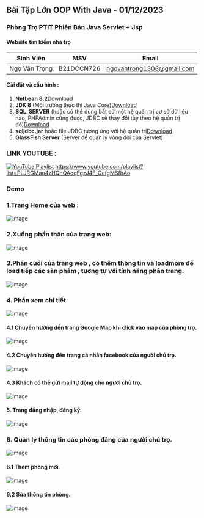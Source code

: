 
## Bài Tập Lớn OOP With Java - 01/12/2023
### Phòng Trọ PTIT Phiên Bản  Java Servlet + Jsp

#### Website tìm kiếm nhà trọ
| Sinh Viên        | MSV       | Email                         |
|----------------|------------|-------------------------------|
| Ngọ Văn Trọng  | B21DCCN726 | ngovantrong1308@gmail.com     |

#### Cài đặt và cấu hình :
1. **Netbean 8.2**[Download](https://dlc-cdn.sun.com/netbeans/8.2/final/start.html?platform=windows&lang=en&option=all&pagelang=)
2. **JDK 8** (Môi trường thực thi Java Core)[Download](https://www.oracle.com/java/technologies/downloads/?er=221886#java8-windows)
3. **SQL_SERVER** (hoặc có thể dùng bất cứ một hệ quản trị cơ sở dữ liệu nào, PHPAdmin cũng được, JDBC sẽ thay đổi tùy theo hệ quản trị đó)[Download](https://www.microsoft.com/en-us/sql-server/sql-server-downloads)
4. **sqljdbc.jar** hoặc file JDBC tương ứng với hệ quản trị[Download](http://www.java2s.com/Code/Jar/s/Downloadsqljdbc420jar.htm)
5. **GlassFish Server** (Server để quản lý vòng đời của Servlet)

### LINK YOUTUBE :
[![YouTube Playlist](https://img.shields.io/badge/YouTube-Playlist-red?style=flat-square&logo=youtube)](https://www.youtube.com/playlist?list=PLJRGMao4zHQhQAoqFgzJ4F_OefgMSfhAo)
https://www.youtube.com/playlist?list=PLJRGMao4zHQhQAoqFgzJ4F_OefgMSfhAo


### Demo

### 1.Trang Home của web :
![image](https://github.com/user-attachments/assets/6aa9624e-1a47-4815-aa01-0325f5b076fd)


### 2.Xuống phần thân của trang web:
![image](https://github.com/user-attachments/assets/4cf11ac5-69df-4d07-b22d-5c9885b07421)



### 3.Phần cuối  của trang web , có thêm thông tin và loadmore để load tiếp các sản phẩm , tương tự với tính năng phân trang.
![image](https://github.com/user-attachments/assets/8ea9fc59-7aa2-4ba1-b071-0b992adc5c41)

### 4. Phần xem chi tiết.
![image](https://github.com/user-attachments/assets/428bbd7d-1734-44d0-8594-aa09e4baef95)

#### 4.1 Chuyển hướng đến trang Google Map khi click vào map của phòng trọ.
![image](https://github.com/user-attachments/assets/62ab7630-f99b-4931-a3ab-999bd9cb4ea6)

#### 4.2 Chuyển hướng đến trang cá nhân facebook của người chủ trọ.
![image](https://github.com/user-attachments/assets/644a5e4d-55fb-4833-a391-c24a366d1a79)

#### 4.3 Khách có thể gửi mail tự động cho người chủ trọ.
![image](https://github.com/user-attachments/assets/3d57c7b7-84a2-437a-bc1f-d2faaee26737)

#### 5. Trang đăng nhập, đăng ký.

![image](https://github.com/user-attachments/assets/1ca31e31-3598-4289-b3ef-8eca35c9406a)

### 6. Quản lý thông tin các phòng đăng của người chủ trọ.
![image](https://github.com/user-attachments/assets/84f1cb4d-5fd4-4136-b2dc-d499a1206acc)

#### 6.1 Thêm phòng mới.
![image](https://github.com/user-attachments/assets/66456dda-49bd-4df4-b4aa-211d4feee965)

#### 6.2 Sửa thông tin phòng.
![image](https://github.com/user-attachments/assets/7e31b2a9-32ff-431b-afa1-57dfc68a46f6)















